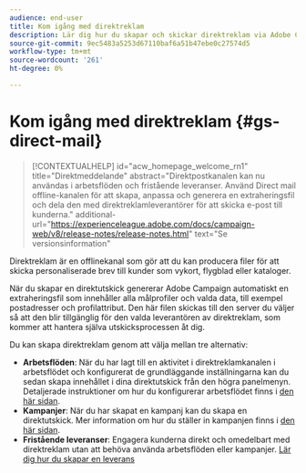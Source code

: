 ```yaml
---
audience: end-user
title: Kom igång med direktreklam
description: Lär dig hur du skapar och skickar direktreklam via Adobe Campaign Web
source-git-commit: 9ec5483a5253d67110baf6a51b47ebe0c27574d5
workflow-type: tm+mt
source-wordcount: '261'
ht-degree: 0%

---
```



# Kom igång med direktreklam {#gs-direct-mail}

>[!CONTEXTUALHELP]
>id="acw_homepage_welcome_rn1"
>title="Direktmeddelande"
>abstract="Direktpostkanalen kan nu användas i arbetsflöden och fristående leveranser. Använd Direct mail offline-kanalen för att skapa, anpassa och generera en extraheringsfil och dela den med direktreklamleverantörer för att skicka e-post till kunderna."
>additional-url="https://experienceleague.adobe.com/docs/campaign-web/v8/release-notes/release-notes.html" text="Se versionsinformation"


Direktreklam är en offlinekanal som gör att du kan producera filer för att skicka personaliserade brev till kunder som vykort, flygblad eller kataloger.

När du skapar en direktutskick genererar Adobe Campaign automatiskt en extraheringsfil som innehåller alla målprofiler och valda data, till exempel postadresser och profilattribut. Den här filen skickas till den server du väljer så att den blir tillgänglig för den valda leverantören av direktreklam, som kommer att hantera själva utskicksprocessen åt dig.

Du kan skapa direktreklam genom att välja mellan tre alternativ:

* **Arbetsflöden**: När du har lagt till en aktivitet i direktreklamkanalen i arbetsflödet och konfigurerat de grundläggande inställningarna kan du sedan skapa innehållet i dina direktutskick från den högra panelmenyn. Detaljerade instruktioner om hur du konfigurerar arbetsflödet finns i [den här sidan](../workflows/gs-workflow-creation.md).
* **Kampanjer**: När du har skapat en kampanj kan du skapa en direktutskick. Mer information om hur du ställer in kampanjen finns i [den här sidan](../campaigns/gs-campaigns.md).
* **Fristående leveranser**: Engagera kunderna direkt och omedelbart med direktreklam utan att behöva använda arbetsflöden eller kampanjer. [Lär dig hur du skapar en leverans](../msg/gs-deliveries.md)

<!--
<table style="table-layout:fixed"><tr style="border: 0;">
<td>
<a href="create-push.md">
<img alt="Lead" src="assets/do-not-localize/push_create.jpeg">
</a>
<div><a href="create-push.md"><strong>Create a push delivery</strong>
</div>
<p>
</td>
<td>
<a href="content-push.md">
<img alt="Infrequent" src="assets/do-not-localize/push_design.jpeg">
</a>
<div>
<a href="content-push.md"><strong>Design a push delivery<strong></strong></a>
</div>
<p></td>
<td>
<a href="send-push.md">
<img alt="Validation" src="assets/do-not-localize/push_send.jpeg">
</a>
<div>
<a href="send-push.md"><strong>Send a push delivery</strong></a>
</div>
<p>
</td>
<td>
<a href="send-push.md">
<img alt="Validation" src="assets/do-not-localize/push_report.jpeg">
</a>
<div>
<a href="send-push.md"><strong>Push delivery report</strong></a>
</div>
<p>
</td>
</tr></table>
-->
